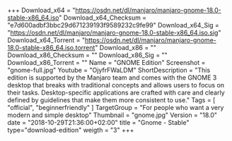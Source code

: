 +++
Download_x64 = "https://osdn.net/dl/manjaro/manjaro-gnome-18.0-stable-x86_64.iso"
Download_x64_Checksum = "e7d600adbf3bbc29d671239193f9589232c9fe99"
Download_x64_Sig = "https://osdn.net/dl/manjaro/manjaro-gnome-18.0-stable-x86_64.iso.sig"
Download_x64_Torrent = "https://osdn.net/dl/manjaro/manjaro-gnome-18.0-stable-x86_64.iso.torrent"
Download_x86 = ""
Download_x86_Checksum = ""
Download_x86_Sig = ""
Download_x86_Torrent = ""
Name = "GNOME Edition"
Screenshot = "gnome-full.jpg"
Youtube = "OjyfrFWaLDM"
ShortDescription = "This edition is supported by the Manjaro team and comes with the GNOME 3 desktop that breaks with traditional concepts and allows users to focus on their tasks. Desktop-specific applications are crafted with care and clearly defined by guidelines that make them more consistent to use."
Tags = [ "official", "beginnerfriendly" ]
TargetGroup = "For people who want a very modern and simple desktop"
Thumbnail = "gnome.jpg"
Version = "18.0"
date = "2018-10-29T21:36:00+02:00"
title = "Gnome - Stable"
type="download-edition"
weigth = "3"
+++

